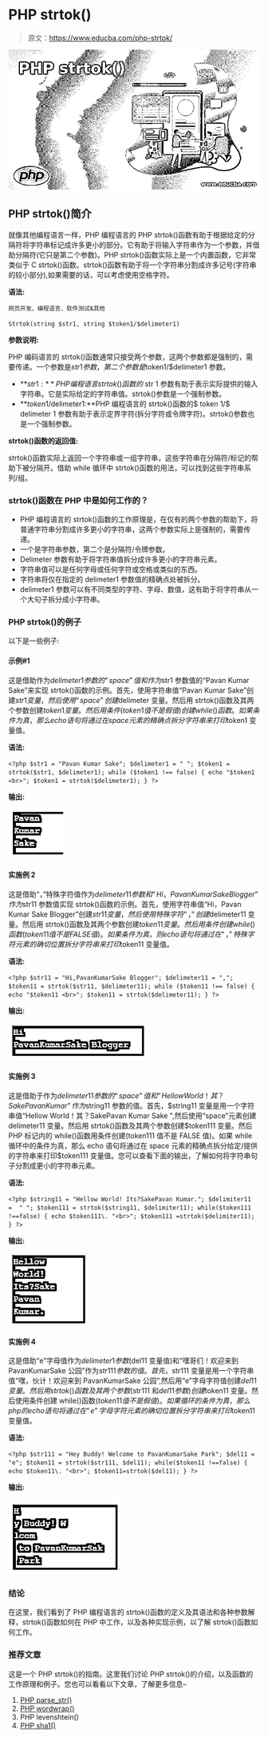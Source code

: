 # PHP strtok()

> 原文：<https://www.educba.com/php-strtok/>

![PHP strtok()](img/49fd609ee99bb418bf2934c87014c73a.png)



## PHP strtok()简介

就像其他编程语言一样，PHP 编程语言的 PHP strtok()函数有助于根据给定的分隔符将字符串标记成许多更小的部分。它有助于将输入字符串作为一个参数，并借助分隔符(它只是第二个参数)。PHP strtok()函数实际上是一个内置函数，它非常类似于 C strtok()函数。strtok()函数有助于将一个字符串分割成许多记号(字符串的较小部分),如果需要的话，可以考虑使用空格字符。

**语法:**

<small>网页开发、编程语言、软件测试&其他</small>

`Strtok(string $str1, string $token1/$delimeter1)`

**参数说明:**

PHP 编码语言的 strtok()函数通常只接受两个参数，这两个参数都是强制的，需要传递。一个参数是$str1 参数，第二个参数是$token1/$delimeter1 参数。

*   **$str1:**PHP 编程语言 strtok()函数的$ str 1 参数有助于表示实际提供的输入字符串。它是实际给定的字符串值。strtok()参数是一个强制参数。
*   **$token1/$delimeter1:**PHP 编程语言的 strtok()函数的$ token 1/$ delimeter 1 参数有助于表示定界字符(拆分字符或令牌字符)。strtok()参数也是一个强制参数。

**strtok()函数的返回值:**

strtok()函数实际上返回一个字符串或一组字符串，这些字符串在分隔符/标记的帮助下被分隔开。借助 while 循环中 strtok()函数的用法，可以找到这些字符串系列/组。

### strtok()函数在 PHP 中是如何工作的？

*   PHP 编程语言的 strtok()函数的工作原理是，在仅有的两个参数的帮助下，将普通字符串分割成许多更小的字符串，这两个参数实际上是强制的，需要传递。
*   一个是字符串参数，第二个是分隔符/令牌参数。
*   Delimeter 参数有助于将字符串值拆分成许多更小的字符串元素。
*   字符串值可以是任何字母或任何字符或空格或类似的东西。
*   字符串将仅在指定的 delimeter1 参数值的精确点处被拆分。
*   delimeter1 参数可以有不同类型的字符、字母、数值，这有助于将字符串从一个大句子拆分成小字符串。

### PHP strtok()的例子

以下是一些例子:

#### 示例#1

这是借助作为$delimeter1 参数的“space”值和作为$str1 参数值的“Pavan Kumar Sake”来实现 strtok()函数的示例。首先，使用字符串值“Pavan Kumar Sake”创建$str1 变量，然后使用“space”创建$delimeter 变量。然后用 strtok()函数及其两个参数创建$token1 变量。然后用条件(token1 值不是假值)创建 while()函数。如果条件为真，那么 echo 语句将通过在 space 元素的精确点拆分字符串来打印$token1 变量值。

**语法:**

`<?php
$str1 = "Pavan Kumar Sake";
$delimeter1 = " ";
$token1 = strtok($str1, $delimeter1);
while ($token1 !== false)
{
echo "$token1 <br>";
$token1 = strtok($delimeter1);
}
?>`

**输出:**

![php strtok 1](img/d1e62661872e4731ed7d90f81e9b37f4.png)



#### 实施例 2

这是借助“，”特殊字符值作为$delimeter11 参数和“Hi，Pavan Kumar Sake Blogger”作为$str11 参数值实现 strtok()函数的示例。首先，使用字符串值“Hi，Pavan Kumar Sake Blogger”创建$str11 变量，然后使用特殊字符“，”创建$delimeter11 变量。然后用 strtok()函数及其两个参数创建$token11 变量。然后用条件创建 while()函数(token11 值不是 FALSE 值)。如果条件为真，则 echo 语句将通过在“，”特殊字符元素的确切位置拆分字符串来打印$token11 变量值。

**语法:**

`<?php
$str11 = "Hi,PavanKumarSake Blogger";
$delimeter11 = ",";
$token11 = strtok($str11, $delimeter11);
while ($token11 !== false)
{
echo "$token11 <br>";
$token11 = strtok($delimeter11);
}
?>`

**输出:**

![php strtok 2](img/53e569e5b96267b395c249d6949f6393.png)



#### 实施例 3

这是借助于作为$delimeter11 参数的“space”值和“Hellow World！其？SakePavan Kumar”作为$string11 参数的值。首先，$string11 变量是用一个字符串值“Hellow World！其？SakePavan Kumar Sake ",然后使用“space”元素创建 delimeter11 变量。然后用 strtok()函数及其两个参数创建$token111 变量。然后 PHP 标记内的 while()函数用条件创建(token111 值不是 FALSE 值)。如果 while 循环中的条件为真，那么 echo 语句将通过在 space 元素的精确点拆分给定/提供的字符串来打印$token111 变量值。您可以查看下面的输出，了解如何将字符串句子分割成更小的字符串元素。

**语法:**

`<?php
$string11 = "Hellow World! Its?SakePavan Kumar.";
$delimiter11 =  " ";
$token111 = strtok($string11, $delimiter11);
while($token111 !==false)
{
echo $token111\. "<br>";
$token111 =strtok($delimiter11);
}
?>`

**输出:**

![with the help of “space” value as $delimeter11 parameter and “Hellow World!](img/a875edb406fab6dcc53269d8dbb8bdc0.png)



#### 实施例 4

这是借助“e”字母值作为$delimeter1 参数($del11 变量值)和“嘿哥们！欢迎来到 PavanKumarSake 公园”作为$str111 参数的值。首先，$str111 变量是用一个字符串值“嘿，伙计！欢迎来到 PavanKumarSake 公园”,然后用“e”字母字符值创建$del11 变量。然后用 strtok()函数及其两个参数($str111 和$del11 参数)创建$token11 变量。然后使用条件创建 while()函数($token11 值不是假值)。如果循环的条件为真，那么 php 的 echo 语句将通过在“e”字母字符元素的确切位置拆分字符串来打印$token11 变量值。

**语法:**

`<?php
$str111 = "Hey Buddy! Welcome to PavanKumarSake Park";
$del11 =  "e";
$token11 = strtok($str111, $del11);
while($token11 !==false)
{
echo $token11\. "<br>";
$token11=strtok($del11);
}
?>`

**输出:**

![coding language with the help of “e” alphabet value](img/09871a8f9f91a2163d9aa64912127fad.png)



### 结论

在这里，我们看到了 PHP 编程语言的 strtok()函数的定义及其语法和各种参数解释，strtok()函数如何在 PHP 中工作，以及各种实现示例，以了解 strtok()函数如何工作。

### 推荐文章

这是一个 PHP strtok()的指南。这里我们讨论 PHP strtok()的介绍，以及函数的工作原理和例子。您也可以看看以下文章，了解更多信息–

1.  [PHP parse_str()](https://www.educba.com/php-parse_str/)
2.  [PHP wordwrap()](https://www.educba.com/php-wordwrap/)
3.  PHP levenshtein()
4.  [PHP sha1()](https://www.educba.com/php-sha1/)






